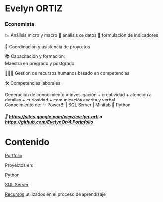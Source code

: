 # Evelyn ORTIZ
### Economista



📉  Análisis micro y macro     🧾 análisis de datos          📍 formulación de indicadores

📏 Coordinación y asistencia de proyectos

📚  Capacitación y formación:  
    Maestra en pregrado y postgrado

🧑‍🤝‍🧑 Gestión de recursos humanos basado en competencias



🛠️ Competencias laborales 

   Generación de conocimiento = investigación + creatividad + atención a detalles + curiosidad + comunicación escrita y verbal  
   Conocimiento de:  ✨ PowerBI   |  SQL Server  |   Minitab      🐍 Python  
   
 ##### 💼 https://sites.google.com/view/evelyn-orti o https://github.com/EvelynOr/4.Portafolio 




# Contenido

[Portfolio](https://github.com/EvelynOr/4.Portafolio)

Proyectos en: 

[Python](https://github.com/EvelynOr/Python)

[SQL Server](https://github.com/EvelynOr/SQL)

[Recursos](https://github.com/EvelynOr/Publicaciones) utilizados en el proceso de aprendizaje

